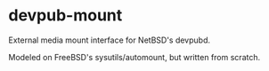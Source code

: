 # devpub-mount
External media mount interface for NetBSD's devpubd.

Modeled on FreeBSD's sysutils/automount, but written from scratch.

